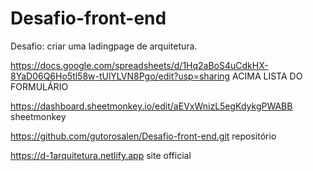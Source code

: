 # Desafio-front-end
Desafio: criar uma ladingpage de arquitetura.

https://docs.google.com/spreadsheets/d/1Hq2aBoS4uCdkHX-8YaD06Q6Ho5tl58w-tUlYLVN8Pgo/edit?usp=sharing
ACIMA LISTA DO FORMULÁRIO

https://dashboard.sheetmonkey.io/edit/aEVxWnizL5egKdykgPWABB
sheetmonkey

https://github.com/gutorosalen/Desafio-front-end.git
repositório

https://d-1arquitetura.netlify.app
site official
